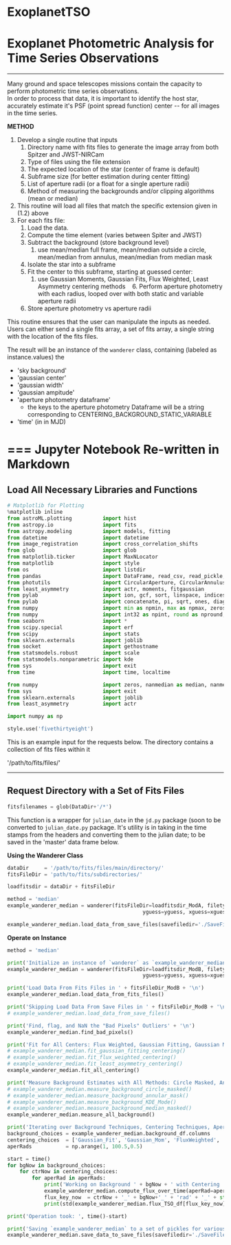 # ExoplanetTSO
# Exoplanet Photometric Analysis for Time Series Observations
---

Many ground and space telescopes missions contain the capacity to perform photometric time series observations.  
In order to process that data, it is important to identify the host star, accurately estimate it's PSF (point spread function) center -- for all images in the time series.

**METHOD**

1. Develop a single routine that inputs 
    1. Directory name with fits files to generate the image array from both Spitzer and JWST-NIRCam
    2. Type of files using the file extension
    3. The expected location of the star (center of frame is default)
    4. Subframe size (for better estimation during center fitting)
    5. List of aperture radii (or a float for a single aperture radii)
    6. Method of measuring the backgrounds and/or clipping algorithms (mean or median)
2. This routine will load all files that match the specific extension given in (1.2) above
3. For each fits file:
    1. Load the data.
    2. Compute the time element (varies between Spiter and JWST) 
    3. Subtract the background (store background level)
        1. use mean/median full frame, mean/median outside a circle, mean/median from annulus, mean/median from median mask
    4. Isolate the star into a subframe
    5. Fit the center to this subframe, starting at guessed center:
        1. use Gaussian Moments, Gaussian Fits, Flux Weighted, Least Asymmetry centering methods
    6. Perform aperture photometry with each radius, looped over with both static and variable aperture radii
    7. Store aperture photometry vs aperture radii

This routine ensures that the user can manipulate the inputs as needed. Users can either send a single fits array, a set of fits array, a single string with the location of the fits files.

The result will be an instance of the `wanderer` class, containing (labeled as instance.values) the 
- 'sky background'
- 'gaussian center'
- 'gaussian width'
- 'gaussian ampitude'
- 'aperture photometry dataframe'
    - the keys to the aperture photometry Dataframe will be a string corresponding to CENTERING_BACKGROUND_STATIC_VARIABLE
- 'time' (in in MJD)

===
Jupyter Notebook Re-written in Markdown
===
Load All Necessary Libraries and Functions
---

```python
# Matplotlib for Plotting
%matplotlib inline
from astroML.plotting          import hist
from astropy.io                import fits
from astropy.modeling          import models, fitting
from datetime                  import datetime
from image_registration        import cross_correlation_shifts
from glob                      import glob
from matplotlib.ticker         import MaxNLocator
from matplotlib                import style
from os                        import listdir
from pandas                    import DataFrame, read_csv, read_pickle, scatter_matrix
from photutils                 import CircularAperture, CircularAnnulus, aperture_photometry, findstars
from least_asymmetry           import actr, moments, fitgaussian
from pylab                     import ion, gcf, sort, linspace, indices, median, mean, std, empty, figure, transpose, ceil
from pylab                     import concatenate, pi, sqrt, ones, diag, inf, rcParams, isnan, isfinite, array, nanmax
from numpy                     import min as npmin, max as npmax, zeros, arange, sum, float, isnan, hstack
from numpy                     import int32 as npint, round as npround, nansum as sum, nanstd as std
from seaborn                   import *
from scipy.special             import erf
from scipy                     import stats
from sklearn.externals         import joblib
from socket                    import gethostname
from statsmodels.robust        import scale
from statsmodels.nonparametric import kde
from sys                       import exit
from time                      import time, localtime

from numpy                     import zeros, nanmedian as median, nanmean as mean, nan
from sys                       import exit
from sklearn.externals         import joblib
from least_asymmetry           import actr

import numpy as np

style.use('fivethirtyeight')
```

This is an example input for the requests below. The directory contains a collection of fits files within it

'/path/to/fits/files/'

---

Request Directory with a Set of Fits Files
---
```python
fitsfilenames = glob(DataDir+'/*')
```

This function is a wrapper for `julian_date` in the `jd.py` package (soon to be converted to `julian_date.py` package.
It's utility is in taking in the time stamps from the headers and converting them to the julian date; to be saved in the 'master' data frame below.

**Using the Wanderer Class**
```python
dataDir     = '/path/to/fits/files/main/directory/'
fitsFileDir = 'path/to/fits/subdirectories/'

loadfitsdir = dataDir + fitsFileDir

method = 'median'
example_wanderer_median = wanderer(fitsFileDir=loadfitsdir_ModA, filetype=filetype, 
                                            yguess=yguess, xguess=xguess, method=method)

example_wanderer_median.load_data_from_save_files(savefiledir='./SaveFiles/', saveFileNameHeader='Example_Wanderer_Median_', saveFileType='.pickle.save')
```

**Operate on Instance**
```python
method = 'median'

print('Initialize an instance of `wanderer` as `example_wanderer_median`\n')
example_wanderer_median = wanderer(fitsFileDir=loadfitsdir_ModB, filetype=filetype, 
                                            yguess=yguess, xguess=xguess, method=method)

print('Load Data From Fits Files in ' + fitsFileDir_ModB + '\n')
example_wanderer_median.load_data_from_fits_files()

print('Skipping Load Data From Save Files in ' + fitsFileDir_ModB + '\n')
# example_wanderer_median.load_data_from_save_files()

print('Find, flag, and NaN the "Bad Pixels" Outliers' + '\n')
example_wanderer_median.find_bad_pixels()

print('Fit for All Centers: Flux Weighted, Gaussian Fitting, Gaussian Moments, Least Asymmetry' + '\n')
# example_wanderer_median.fit_gaussian_fitting_centering()
# example_wanderer_median.fit_flux_weighted_centering()
# example_wanderer_median.fit_least_asymmetry_centering()
example_wanderer_median.fit_all_centering()

print('Measure Background Estimates with All Methods: Circle Masked, Annular Masked, KDE Mode, Median Masked' + '\n')
# example_wanderer_median.measure_background_circle_masked()
# example_wanderer_median.measure_background_annular_mask()
# example_wanderer_median.measure_background_KDE_Mode()
# example_wanderer_median.measure_background_median_masked()
example_wanderer_median.measure_all_background()

print('Iterating over Background Techniques, Centering Techniques, Aperture Radii' + '\n')
background_choices = example_wanderer_median.background_df.columns
centering_choices  = ['Gaussian_Fit', 'Gaussian_Mom', 'FluxWeighted', 'LeastAsymmetry']
aperRads           = np.arange(1, 100.5,0.5)

start = time()
for bgNow in background_choices:
    for ctrNow in centering_choices:
        for aperRad in aperRads:
            print('Working on Background ' + bgNow + ' with Centering ' + ctrNow + ' and AperRad ' + str(aperRad), end=" ")
            example_wanderer_median.compute_flux_over_time(aperRad=aperRad, centering=ctrNow, background=bgNow)
            flux_key_now  = ctrNow + '_' + bgNow+'_' + 'rad' + '_' + str(aperRad)
            print(std(example_wanderer_median.flux_TSO_df[flux_key_now] / median(example_wanderer_median.flux_TSO_df[flux_key_now]))*ppm)

print('Operation took: ', time()-start)

print('Saving `example_wanderer_median` to a set of pickles for various Image Cubes and the Storage Dictionary')
example_wanderer_median.save_data_to_save_files(savefiledir='./SaveFiles/', saveFileNameHeader='Example_Wanderer_Median_', saveFileType='.pickle.save')

```
